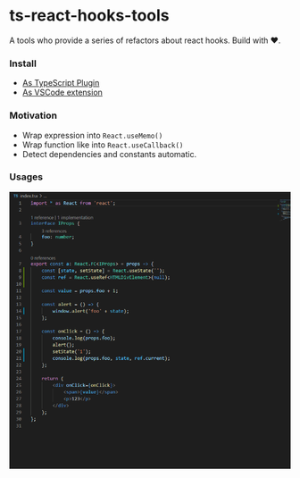 # ts-react-hooks-tools

A tools who provide a series of refactors about react hooks. Build with ❤️.

### Install
- [As TypeScript Plugin](https://www.npmjs.com/package/ts-react-hooks-tools)  
- [As VSCode extension](https://marketplace.visualstudio.com/items?itemName=kingwl.ts-react-hooks-tools) 

### Motivation

- Wrap expression into `React.useMemo()`
- Wrap function like into `React.useCallback()`
- Detect dependencies and constants automatic.

### Usages

![Summary](docs/summary.gif)
